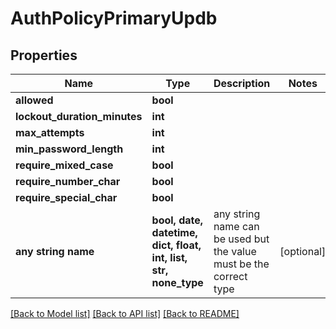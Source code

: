 # AuthPolicyPrimaryUpdb


## Properties
Name | Type | Description | Notes
------------ | ------------- | ------------- | -------------
**allowed** | **bool** |  | 
**lockout_duration_minutes** | **int** |  | 
**max_attempts** | **int** |  | 
**min_password_length** | **int** |  | 
**require_mixed_case** | **bool** |  | 
**require_number_char** | **bool** |  | 
**require_special_char** | **bool** |  | 
**any string name** | **bool, date, datetime, dict, float, int, list, str, none_type** | any string name can be used but the value must be the correct type | [optional]

[[Back to Model list]](../README.md#documentation-for-models) [[Back to API list]](../README.md#documentation-for-api-endpoints) [[Back to README]](../README.md)


